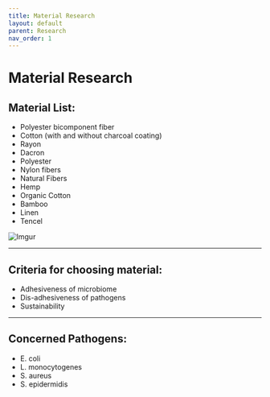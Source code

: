 ```yaml
---
title: Material Research
layout: default
parent: Research
nav_order: 1
---
```


# Material Research

## Material List:
- Polyester bicomponent fiber 
- Cotton (with and without charcoal coating)
- Rayon
- Dacron
- Polyester
- Nylon fibers
- Natural Fibers
- Hemp
- Organic Cotton
- Bamboo
- Linen
- Tencel

![Imgur](https://i.imgur.com/d4J8qBe.jpg?1)

---

## Criteria for choosing material:
- Adhesiveness of microbiome
- Dis-adhesiveness of pathogens
- Sustainability

---

## Concerned Pathogens:
- E. coli
- L. monocytogenes
- S. aureus
- S. epidermidis
